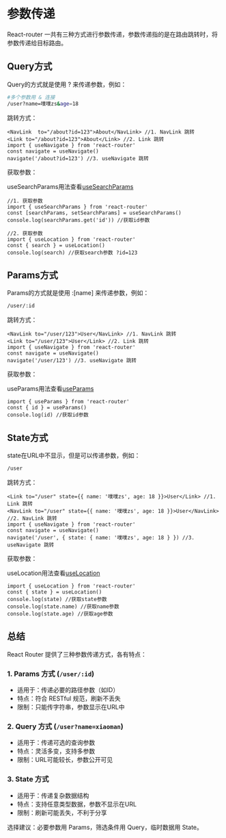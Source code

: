 # 参数传递

React-router 一共有三种方式进行参数传递，参数传递指的是在路由跳转时，将参数传递给目标路由。

## Query方式

Query的方式就是使用 ? 来传递参数，例如：

```bash
#多个参数用 & 连接
/user?name=噗噗zs&age=18
```
跳转方式：

```tsx
<NavLink  to="/about?id=123">About</NavLink> //1. NavLink 跳转
<Link to="/about?id=123">About</Link> //2. Link 跳转
import { useNavigate } from 'react-router'
const navigate = useNavigate()
navigate('/about?id=123') //3. useNavigate 跳转
```

获取参数：

useSearchParams用法查看[useSearchParams](./hooks/useSearchParams.md)

```tsx
//1. 获取参数
import { useSearchParams } from 'react-router'
const [searchParams, setSearchParams] = useSearchParams()
console.log(searchParams.get('id')) //获取id参数

//2. 获取参数
import { useLocation } from 'react-router'
const { search } = useLocation()
console.log(search) //获取search参数 ?id=123
```

## Params方式

Params的方式就是使用 :[name] 来传递参数，例如：

```bash
/user/:id
```

跳转方式：

```tsx
<NavLink to="/user/123">User</NavLink> //1. NavLink 跳转
<Link to="/user/123">User</Link> //2. Link 跳转
import { useNavigate } from 'react-router'
const navigate = useNavigate()
navigate('/user/123') //3. useNavigate 跳转
```

获取参数：

useParams用法查看[useParams](./hooks/useParams.md)

```tsx
import { useParams } from 'react-router'
const { id } = useParams()
console.log(id) //获取id参数
```


## State方式

state在URL中不显示，但是可以传递参数，例如：

```bash
/user
```


跳转方式：

```tsx
<Link to="/user" state={{ name: '噗噗zs', age: 18 }}>User</Link> //1. Link 跳转
<NavLink to="/user" state={{ name: '噗噗zs', age: 18 }}>User</NavLink> //2. NavLink 跳转
import { useNavigate } from 'react-router'
const navigate = useNavigate()
navigate('/user', { state: { name: '噗噗zs', age: 18 } }) //3. useNavigate 跳转
```

获取参数：

useLocation用法查看[useLocation](./hooks/useLocation.md)

```tsx
import { useLocation } from 'react-router'
const { state } = useLocation()
console.log(state) //获取state参数
console.log(state.name) //获取name参数
console.log(state.age) //获取age参数
```

## 总结

React Router 提供了三种参数传递方式，各有特点：

### 1. Params 方式 (`/user/:id`)
- 适用于：传递必要的路径参数（如ID）
- 特点：符合 RESTful 规范，刷新不丢失
- 限制：只能传字符串，参数显示在URL中

### 2. Query 方式 (`/user?name=xiaoman`)
- 适用于：传递可选的查询参数
- 特点：灵活多变，支持多参数
- 限制：URL可能较长，参数公开可见

### 3. State 方式
- 适用于：传递复杂数据结构
- 特点：支持任意类型数据，参数不显示在URL
- 限制：刷新可能丢失，不利于分享

选择建议：必要参数用 Params，筛选条件用 Query，临时数据用 State。








